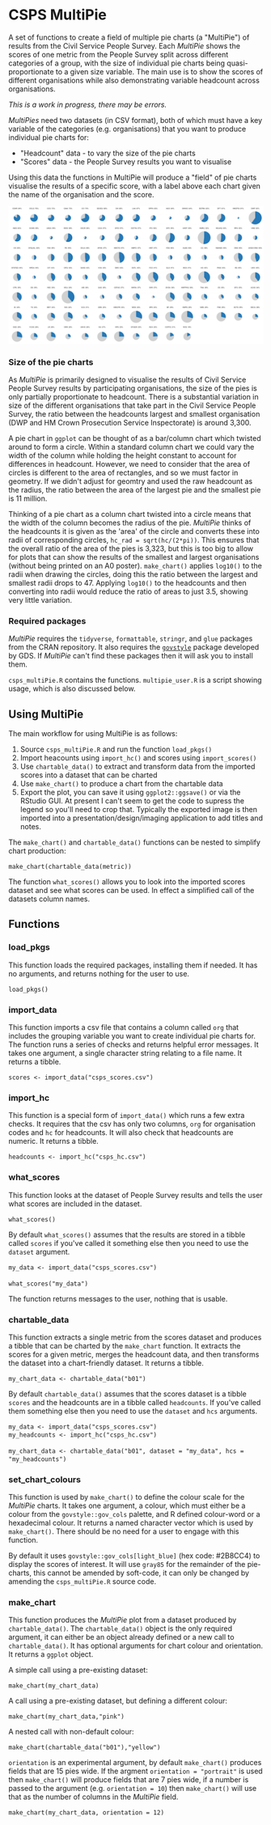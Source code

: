 # CSPS MultiPie
A set of functions to create a field of multiple pie charts (a "MultiPie") of results from the Civil Service People Survey. Each _MultiPie_ shows the scores of one metric from the People Survey split across different categories of a group, with the size of individual pie charts being quasi-proportionate to a given size variable. The main use is to show the scores of different organisations while also demonstrating variable headcount across organisations.

*This is a work in progress, there may be errors.*

_MultiPies_ need two datasets (in CSV format), both of which must have a key variable of the categories (e.g. organisations) that you want to produce individual pie charts for:

* "Headcount" data - to vary the size of the pie charts
* "Scores" data - the People Survey results you want to visualise

Using this data the functions in MultiPie will produce a "field" of pie charts visualise the results of a specific score, with a label above each chart given the name of the organisation and the score.

![Example "field" of pie charts](multipies.png)

### Size of the pie charts
As _MultiPie_ is primarily designed to visualise the results of Civil Service People Survey results by participating organisations, the size of the pies is only partially proportionate to headcount. There is a substantial variation in size of the different organisations that take part in the Civil Service People Survey, the ratio between the headcounts largest and smallest organisation (DWP and HM Crown Prosecution Service Inspectorate) is around 3,300. 

A pie chart in `ggplot` can be thought of as a bar/column chart which twisted around to form a circle. Within a standard column chart we could vary the width of the column while holding the height constant to account for differences in headcount. However, we need to consider that the area of circles is different to the area of rectangles, and so we must factor in geometry. If we didn't adjust for geomtry and used the raw headcount as the radius, the ratio between the area of the largest pie and the smallest pie is 11 million. 

Thinking of a pie chart as a column chart twisted into a circle means that the width of the column becomes the radius of the pie. _MultiPie_ thinks of the headcounts it is given as the 'area' of the circle and converts these into radii of corresponding circles, `hc_rad = sqrt(hc/(2*pi))`. This ensures that the overall ratio of the area of the pies is 3,323, but this is too big to allow for plots that can show the results of the smallest and largest organisations (without being printed on an A0 poster). `make_chart()` applies `log10()` to the radii when drawing the circles, doing this the ratio between the largest and smallest radii drops to 47. Applying `log10()` to the headcounts and then converting into radii would reduce the ratio of areas to just 3.5, showing very little variation.

### Required packages
_MultiPie_ requires the `tidyverse`, `formattable`, `stringr`, and `glue` packages from the CRAN repository. It also requires the [`govstyle`](https://github.com/ukgovdatascience/govstyle) package developed by GDS. If _MultiPie_ can't find these packages then it will ask you to install them.

`csps_multiPie.R` contains the functions. `multipie_user.R` is a script showing usage, which is also discussed below.

## Using MultiPie
The main workflow for using MultiPie is as follows:

1. Source `csps_multiPie.R` and run the function `load_pkgs()`
2. Import heacounts using `import_hc()` and scores using `import_scores()`
3. Use `chartable_data()` to extract and transform data from the imported scores into a dataset that can be charted
4. Use `make_chart()` to produce a chart from the chartable data
5. Export the plot, you can save it using `ggplot2::ggsave()` or via the RStudio GUI. At present I can't seem to get the code to supress the legend so you'll need to crop that. Typically the exported image is then imported into a presentation/design/imaging application to add titles and notes.

The `make_chart()` and `chartable_data()` functions can be nested to simplify chart production:

```
make_chart(chartable_data(metric))
```

The function `what_scores()` allows you to look into the imported scores dataset and see what scores can be used. In effect a simplified call of the datasets column names.

## Functions

### load_pkgs
This function loads the required packages, installing them if needed. It has no arguments, and returns nothing for the user to use.

```
load_pkgs()
```

### import_data
This function imports a csv file that contains a column called `org` that includes the grouping variable you want to create individual pie charts for. The function runs a series of checks and returns helpful error messages. It takes one argument, a single character string relating to a file name. It returns a tibble.

```
scores <- import_data("csps_scores.csv")
```

### import_hc
This function is a special form of `import_data()` which runs a few extra checks. It requires that the csv has only two columns, `org` for organisation codes and `hc` for headcounts. It will also check that headcounts are numeric. It returns a tibble.

```
headcounts <- import_hc("csps_hc.csv")
```


### what_scores
This function looks at the dataset of People Survey results and tells the user what scores are included in the dataset.

```
what_scores()
```

By default `what_scores()` assumes that the results are stored in a tibble called `scores` if you've called it something else then you need to use the `dataset` argument.

```
my_data <- import_data("csps_scores.csv")

what_scores("my_data")
```

The function returns messages to the user, nothing that is usable.

### chartable_data
This function extracts a single metric from the scores dataset and produces a tibble that can be charted by the `make_chart` function. It extracts the scores for a given metric, merges the headcount data, and then transforms the dataset into a chart-friendly dataset. It returns a tibble.

```
my_chart_data <- chartable_data("b01")
```

By default `chartable_data()` assumes that the scores dataset is a tibble `scores` and the headcounts are in a tibble called `headcounts`. If you've called them something else then you need to use the `dataset` and `hcs` arguments.

```
my_data <- import_data("csps_scores.csv")
my_headcounts <- import_hc("csps_hc.csv")

my_chart_data <- chartable_data("b01", dataset = "my_data", hcs = "my_headcounts")
```

### set_chart_colours
This function is used by `make_chart()` to define the colour scale for the _MultiPie_ charts. It takes one argument, a colour, which must either be a colour from the `govstyle::gov_cols` palette, and R defined colour-word or a hexadecimal colour. It returns a named character vector which is used by `make_chart()`. There should be no need for a user to engage with this function.

By default it uses `govstyle::gov_cols[light_blue]` (hex code: #2B8CC4) to display the scores of interest. It will use `gray85` for the remainder of the pie-charts, this cannot be amended by soft-code, it can only be changed by amending the `csps_multiPie.R` source code.

### make_chart
This function produces the _MultiPie_ plot from a dataset produced by `chartable_data()`. The `chartable_data()` object is the only required argument, it can either be an object already defined or a new call to `chartable_data()`. It has optional arguments for chart colour and orientation. It returns a `ggplot` object.

A simple call using a pre-existing dataset:
```
make_chart(my_chart_data)
```

A call using a pre-existing dataset, but defining a different colour:
```
make_chart(my_chart_data,"pink")
```

A nested call with non-default colour:
```
make_chart(chartable_data("b01"),"yellow")
```

`orientation` is an experimental argument, by default `make_chart()` produces fields that are 15 pies wide. If the argment `orientation = "portrait"` is used then `make_chart()` will produce fields that are 7 pies wide, if a number is passed to the argument (e.g. `orientation = 10`) then `make_chart()` will use that as the number of columns in the _MultiPie_ field.

```
make_chart(my_chart_data, orientation = 12)
```
